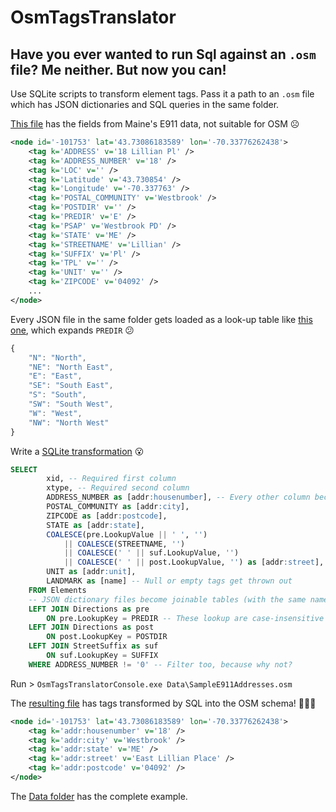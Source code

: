 # OsmTagsTranslator
## Have you ever wanted to run Sql against an `.osm` file? Me neither. But now you can!

Use SQLite scripts to transform element tags. Pass it a path to an `.osm` file which has JSON dictionaries and SQL queries in the same folder.

[This file](https://github.com/blackboxlogic/OsmTagsTranslator/blob/master/OsmTagsTranslatorConsole/Data/SampleE911Addresses.osm) has the fields from Maine's E911 data, not suitable for OSM :frowning_face:
```xml
<node id='-101753' lat='43.73086183589' lon='-70.33776262438'>
    <tag k='ADDRESS' v='18 Lillian Pl' />
    <tag k='ADDRESS_NUMBER' v='18' />
    <tag k='LOC' v='' />
    <tag k='Latitude' v='43.730854' />
    <tag k='Longitude' v='-70.337763' />
    <tag k='POSTAL_COMMUNITY' v='Westbrook' />
    <tag k='POSTDIR' v='' />
    <tag k='PREDIR' v='E' />
    <tag k='PSAP' v='Westbrook PD' />
    <tag k='STATE' v='ME' />
    <tag k='STREETNAME' v='Lillian' />
    <tag k='SUFFIX' v='Pl' />
    <tag k='TPL' v='' />
    <tag k='UNIT' v='' />
    <tag k='ZIPCODE' v='04092' />
	...
</node>
```

Every JSON file in the same folder gets loaded as a look-up table like [this one](https://github.com/blackboxlogic/OsmTagsTranslator/blob/master/OsmTagsTranslatorConsole/Data/Directions.json), which expands `PREDIR` :confused:
```javascript
{
	"N": "North",
	"NE": "North East",
	"E": "East",
	"SE": "South East",
	"S": "South",
	"SW": "South West",
	"W": "West",
	"NW": "North West"
}
```

Write a [SQLite transformation](https://github.com/blackboxlogic/OsmTagsTranslator/blob/master/OsmTagsTranslatorConsole/Data/E911AddressesToOsmSchema.sql) :open_mouth:
```sql
SELECT
		xid, -- Required first column
		xtype, -- Required second column
		ADDRESS_NUMBER as [addr:housenumber], -- Every other column becomes a tag with that name
		POSTAL_COMMUNITY as [addr:city],
		ZIPCODE as [addr:postcode],
		STATE as [addr:state],
		COALESCE(pre.LookupValue || ' ', '')
			|| COALESCE(STREETNAME, '')
			|| COALESCE(' ' || suf.LookupValue, '')
			|| COALESCE(' ' || post.LookupValue, '') as [addr:street],
		UNIT as [addr:unit],
		LANDMARK as [name] -- Null or empty tags get thrown out
	FROM Elements
	-- JSON dictionary files become joinable tables (with the same name as the file) with columns: "LookupKey" and "LookupValue"
	LEFT JOIN Directions as pre
		ON pre.LookupKey = PREDIR -- These lookup are case-insensitive
	LEFT JOIN Directions as post
		ON post.LookupKey = POSTDIR
	LEFT JOIN StreetSuffix as suf
		ON suf.LookupKey = SUFFIX
	WHERE ADDRESS_NUMBER != '0' -- Filter too, because why not?
```

Run > `OsmTagsTranslatorConsole.exe Data\SampleE911Addresses.osm`

The [resulting file](https://github.com/blackboxlogic/OsmTagsTranslator/blob/master/OsmTagsTranslatorConsole/Data/E911AddressesToOsmSchema.sql%2BSampleE911Addresses.osm) has tags transformed by SQL into the OSM schema! :mage::tophat::rabbit2:
```xml
<node id='-101753' lat='43.73086183589' lon='-70.33776262438'>
    <tag k='addr:housenumber' v='18' />
    <tag k='addr:city' v='Westbrook' />
    <tag k='addr:state' v='ME' />
    <tag k='addr:street' v='East Lillian Place' />
    <tag k='addr:postcode' v='04092' />
</node>
```

The [Data folder](https://github.com/blackboxlogic/OsmTagsTranslator/tree/master/OsmTagsTranslatorConsole/Data) has the complete example.
